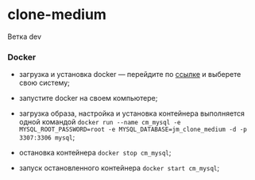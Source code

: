 # clone-medium

Ветка dev

### Docker

- загрузка и установка docker — 
    перейдите по [ссылке](https://www.docker.com/get-started) и выберете свою систему;
    
- запустите docker на своем компьютере;
- загрузка образа, настройка и установка контейнера выполняется одной командой 
`docker run --name cm_mysql -e MYSQL_ROOT_PASSWORD=root -e MYSQL_DATABASE=jm_clone_medium -d -p 3307:3306 mysql`;
- остановка контейнера `docker stop cm_mysql`;
- запуск остановленного контейнера `docker start cm_mysql`;
